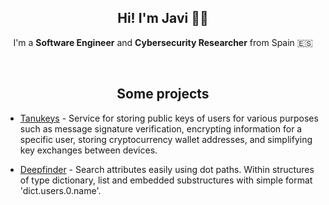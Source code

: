 <div align="center">

## Hi! I'm Javi 👋🏻

I'm a **Software Engineer** and **Cybersecurity Researcher** from Spain 🇪🇸

</div>
<br/>

<div align="center">

## Some projects

</div>

* [Tanukeys](https://codeberg.org/n1nj4t4nuk1/tanukeys) - Service for storing public keys of users for various purposes such as message signature verification, encrypting information for a specific user, storing cryptocurrency wallet addresses, and simplifying key exchanges between devices.

* [Deepfinder](https://pypi.org/project/deepfinder/) - Search attributes easily using dot paths. Within structures of type dictionary, list and embedded substructures with simple format 'dict.users.0.name'.

<div align="center">